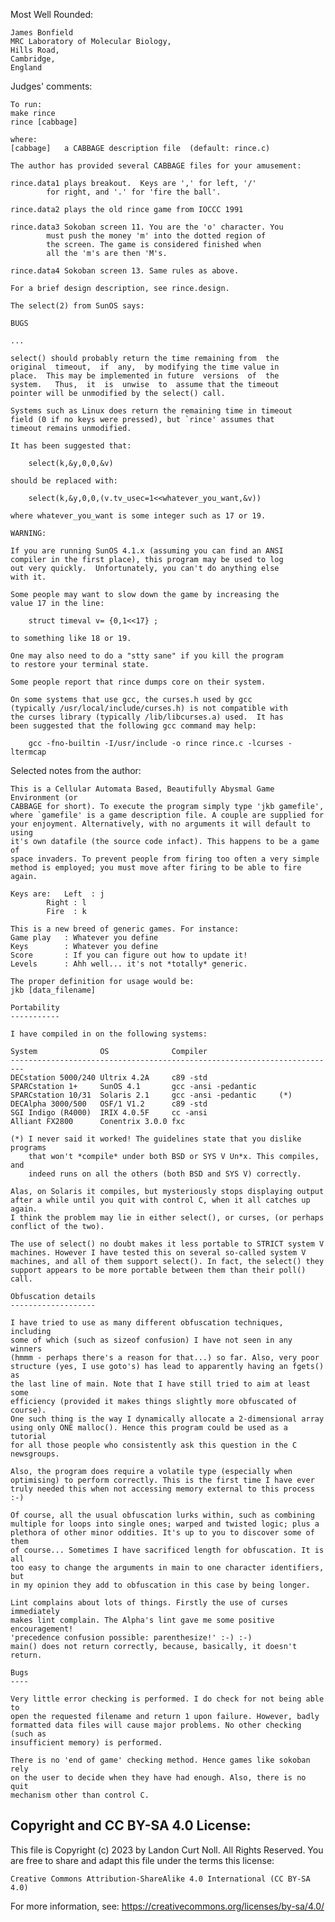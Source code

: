Most Well Rounded:

	James Bonfield
	MRC Laboratory of Molecular Biology,
	Hills Road,
	Cambridge,
	England


Judges' comments:

    To run:
	make rince
	rince [cabbage]

    where:
	[cabbage]	a CABBAGE description file  (default: rince.c)
    
    The author has provided several CABBAGE files for your amusement:

	rince.data1	plays breakout.  Keys are ',' for left, '/' 
			for right, and '.' for 'fire the ball'.

	rince.data2	plays the old rince game from IOCCC 1991

	rince.data3	Sokoban screen 11. You are the 'o' character. You 
			must push the money 'm' into the dotted region of 
			the screen. The game is considered finished when 
			all the 'm's are then 'M's.

	rince.data4	Sokoban screen 13. Same rules as above.

    For a brief design description, see rince.design.

    The select(2) from SunOS says:

	BUGS

	...

	select() should probably return the time remaining from  the
	original  timeout,  if  any,  by modifying the time value in
	place.  This may be implemented in future  versions  of  the
	system.   Thus,  it  is  unwise  to  assume that the timeout
	pointer will be unmodified by the select() call.

	Systems such as Linux does return the remaining time in timeout
	field (0 if no keys were pressed), but `rince' assumes that
	timeout remains unmodified.

	It has been suggested that:

	    select(k,&y,0,0,&v)
	
	should be replaced with:

	    select(k,&y,0,0,(v.tv_usec=1<<whatever_you_want,&v))
	
	where whatever_you_want is some integer such as 17 or 19.

    WARNING:

	If you are running SunOS 4.1.x (assuming you can find an ANSI
	compiler in the first place), this program may be used to log
	out very quickly.  Unfortunately, you can't do anything else
	with it.

	Some people may want to slow down the game by increasing the
	value 17 in the line:

	    struct timeval v= {0,1<<17} ;
	
	to something like 18 or 19.

	One may also need to do a "stty sane" if you kill the program
	to restore your terminal state.

	Some people report that rince dumps core on their system.

	On some systems that use gcc, the curses.h used by gcc
	(typically /usr/local/include/curses.h) is not compatible with
	the curses library (typically /lib/libcurses.a) used.  It has
	been suggested that the following gcc command may help:

	    gcc -fno-builtin -I/usr/include -o rince rince.c -lcurses -ltermcap
    

Selected notes from the author:

    This is a Cellular Automata Based, Beautifully Abysmal Game Environment (or
    CABBAGE for short). To execute the program simply type 'jkb gamefile',
    where `gamefile' is a game description file. A couple are supplied for
    your enjoyment. Alternatively, with no arguments it will default to using
    it's own datafile (the source code infact). This happens to be a game of
    space invaders. To prevent people from firing too often a very simple
    method is employed; you must move after firing to be able to fire again.

    Keys are:   Left  :	j
    		Right :	l
    		Fire  :	k

    This is a new breed of generic games. For instance:
    Game play   : Whatever you define
    Keys        : Whatever you define
    Score       : If you can figure out how to update it!
    Levels      : Ahh well... it's not *totally* generic.

    The proper definition for usage would be:
    jkb [data_filename]

    Portability
    -----------

    I have compiled in on the following systems:

    System              OS              Compiler        
    -------------------------------------------------------------------------
    DECstation 5000/240 Ultrix 4.2A     c89 -std
    SPARCstation 1+     SunOS 4.1       gcc -ansi -pedantic
    SPARCstation 10/31  Solaris 2.1     gcc -ansi -pedantic     (*)
    DECAlpha 3000/500   OSF/1 V1.2      c89 -std
    SGI Indigo (R4000)  IRIX 4.0.5F     cc -ansi
    Alliant FX2800      Conentrix 3.0.0 fxc

    (*) I never said it worked! The guidelines state that you dislike programs
        that won't *compile* under both BSD or SYS V Un*x. This compiles, and
        indeed runs on all the others (both BSD and SYS V) correctly.

    Alas, on Solaris it compiles, but mysteriously stops displaying output
    after a while until you quit with control C, when it all catches up again.
    I think the problem may lie in either select(), or curses, (or perhaps
    conflict of the two).

    The use of select() no doubt makes it less portable to STRICT system V
    machines. However I have tested this on several so-called system V
    machines, and all of them support select(). In fact, the select() they
    support appears to be more portable between them than their poll() call.

    Obfuscation details
    -------------------

    I have tried to use as many different obfuscation techniques, including
    some of which (such as sizeof confusion) I have not seen in any winners
    (hmmm - perhaps there's a reason for that...) so far. Also, very poor
    structure (yes, I use goto's) has lead to apparently having an fgets() as
    the last line of main. Note that I have still tried to aim at least some
    efficiency (provided it makes things slightly more obfuscated of course).
    One such thing is the way I dynamically allocate a 2-dimensional array
    using only ONE malloc(). Hence this program could be used as a tutorial
    for all those people who consistently ask this question in the C
    newsgroups.

    Also, the program does require a volatile type (especially when
    optimising) to perform correctly. This is the first time I have ever
    truly needed this when not accessing memory external to this process :-)

    Of course, all the usual obfuscation lurks within, such as combining
    multiple for loops into single ones; warped and twisted logic; plus a
    plethora of other minor oddities. It's up to you to discover some of them
    of course... Sometimes I have sacrificed length for obfuscation. It is all
    too easy to change the arguments in main to one character identifiers, but
    in my opinion they add to obfuscation in this case by being longer.

    Lint complains about lots of things. Firstly the use of curses immediately
    makes lint complain. The Alpha's lint gave me some positive encouragement!
    'precedence confusion possible: parenthesize!' :-) :-)
    main() does not return correctly, because, basically, it doesn't return.

    Bugs
    ----

    Very little error checking is performed. I do check for not being able to
    open the requested filename and return 1 upon failure. However, badly
    formatted data files will cause major problems. No other checking (such as
    insufficient memory) is performed.

    There is no 'end of game' checking method. Hence games like sokoban rely
    on the user to decide when they have had enough. Also, there is no quit
    mechanism other than control C.

## Copyright and CC BY-SA 4.0 License:

This file is Copyright (c) 2023 by Landon Curt Noll.  All Rights Reserved.
You are free to share and adapt this file under the terms this license:

    Creative Commons Attribution-ShareAlike 4.0 International (CC BY-SA 4.0)

For more information, see: https://creativecommons.org/licenses/by-sa/4.0/
